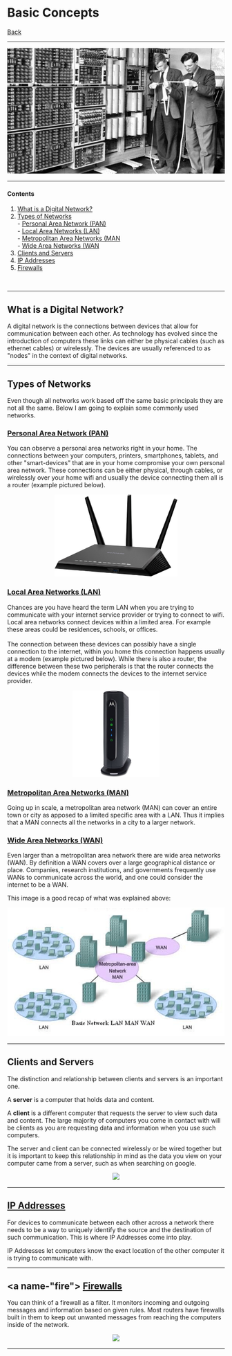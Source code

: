 # <a name="top"> Basic Concepts

[Back](README.md)

---

<p align="center"><img src="old_comp.jpg" height="" width=""></p>

---

#### Contents

1. [What is a Digital Network?](#what)
2. [Types of Networks](#type)
    <br>- [Personal Area Network (PAN)](#PAN)
    <br>- [Local Area Networks (LAN)](#LAN)
    <br>- [Metropolitan Area Networks (MAN](#MAN)
    <br>- [Wide Area Networks (WAN](#WAN)
3. [Clients and Servers](#clients)
4. [IP Addresses](#ip)
5. [Firewalls](#fire)

<br>

---

## <a name="what"> What is a Digital Network?
A digital network is the connections between devices that allow for communication between each other. As technology has evolved since the introduction of computers these links can either be physical cables (such as ethernet cables) or wirelessly. The devices are usually referenced to as "nodes" in the context of digital networks.

---

## <a name="type"> Types of Networks
Even though all networks work based off the same basic principals they are not all the same. Below I am going to explain some commonly used networks.

### <a name="PAN"> [Personal Area Network (PAN)](https://en.wikipedia.org/wiki/Personal_area_network)
You can observe a personal area networks right in your home. The connections between your computers, printers, smartphones, tablets, and other "smart-devices" that are in your home compromise your own personal area network. These connections can be either physical, through cables, or wirelessly over your home wifi and usually the device connecting them all is a router (example pictured below).

<p align="center"><img src="router.jpg" height="189" width="283.5"></p>

### <a name="LAN"> [Local Area Networks (LAN)](https://en.wikipedia.org/wiki/Local_area_network)
Chances are you have heard the term LAN when you are trying to communicate with your internet service provider or trying to connect to wifi. Local area networks connect devices within a limited area. For example these areas could be residences, schools, or offices.
<br><br>The connection between these devices can possibly have a single connection to the internet, within you home this connection happens usually at a modem (example pictured below). While there is also a router, the difference between these two peripherals is that the router connects the devices while the modem connects the devices to the internet service provider.

<p align="center"><img src="modem.jpg" height="200" width="200"></p>


### <a name="MAN"> [Metropolitan Area Networks (MAN)](https://en.wikipedia.org/wiki/Metropolitan_area_network)
Going up in scale, a metropolitan area network (MAN) can cover an entire town or city as apposed to a limited specific area with a LAN. Thus it implies that a MAN connects all the networks in a city to a larger network.

### <a name="WAN"> [Wide Area Networks (WAN)](https://en.wikipedia.org/wiki/Wide_area_network)
Even larger than a metropolitan area network there are wide area networks (WAN). By definition a WAN covers over a large geographical distance or place. Companies, research institutions, and governments frequently use WANs to communicate across the world, and one could consider the internet to be a WAN.


This image is a good recap of what was explained above:
<p align="center"><img src="basic_network.png" height="" width=""></p>

---

## <a name="clients"> Clients and Servers
The distinction and relationship between clients and servers is an important one.

A **server** is a computer that holds data and content.

A **client** is a different computer that requests the server to view such data and content. The large majority of computers you come in contact with will be clients as you are requesting data and information when you use such computers.

The server and client can be connected wirelessly or be wired together but it is important to keep this relationship in mind as the data you view on your computer came from a server, such as when searching on google.


<p align="center"><img src="https://commotionwireless.net/files/CCK_Networking_Basics_Client_server_diagram.png" height="" width=""></p>

---

## <a name="ip"> [IP Addresses](https://en.wikipedia.org/wiki/IP_address)
For devices to communicate between each other across a network there needs to be a way to uniquely identify the source and the destination of such communication. This is where IP Addresses come into play.

IP Addresses let computers know the exact location of the other computer it is trying to communicate with.

---

## <a name-"fire"> [Firewalls][1]
You can think of a firewall as a filter. It monitors incoming and outgoing messages and information based on given rules. Most routers have firewalls built in them to keep out unwanted messages from reaching the computers inside of the network.

<p align="center"><img src="https://commotionwireless.net/files/CCK_Networking_Basics_router_icons_3.png" height="" width=""></p>

---

[1]: https://en.wikipedia.org/wiki/Firewall_(computing)
